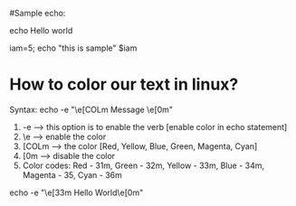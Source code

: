 #Sample echo:

echo Hello world

iam=5; echo "this is sample" $iam 

# How to color our text in linux?

Syntax: echo -e "\e[COLm Message \e[0m"

1. -e --> this option is to enable the verb [enable color in echo statement]
2. \e --> enable the color
3. [COLm --> the color [Red, Yellow, Blue, Green, Magenta, Cyan]
4. [0m --> disable the color
5. Color codes: Red - 31m, Green - 32m, Yellow - 33m, Blue - 34m, Magenta - 35, Cyan - 36m 

echo -e "\e[33m Hello World\e[0m"